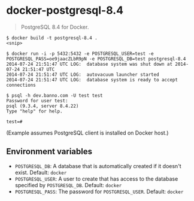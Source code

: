 # docker-postgresql-8.4

> PostgreSQL 8.4 for Docker.

```
$ docker build -t postgresql-8.4 .
<snip>

$ docker run -i -p 5432:5432 -e POSTGRESQL_USER=test -e POSTGRESQL_PASS=oe9jaacZLbR9pN -e POSTGRESQL_DB=test postgresql-8.4
2014-07-24 21:51:47 UTC LOG:  database system was shut down at 2014-07-24 21:51:47 UTC
2014-07-24 21:51:47 UTC LOG:  autovacuum launcher started
2014-07-24 21:51:47 UTC LOG:  database system is ready to accept connections

$ psql -h dev.banno.com -U test test
Password for user test:
psql (9.3.4, server 8.4.22)
Type "help" for help.

test=#
```

(Example assumes PostgreSQL client is installed on Docker host.)


## Environment variables

 - `POSTGRESQL_DB`: A database that is automatically created if it doesn't exist. Default: `docker`
 - `POSTGRESQL_USER`: A user to create that has access to the database specified by `POSTGRESQL_DB`. Default: `docker`
 - `POSTGRESQL_PASS`: The password for `POSTGRESQL_USER`. Default: `docker`
